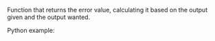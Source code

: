 Function that returns the error value, calculating it based on the output given and the output wanted.

Python example:
```python

```